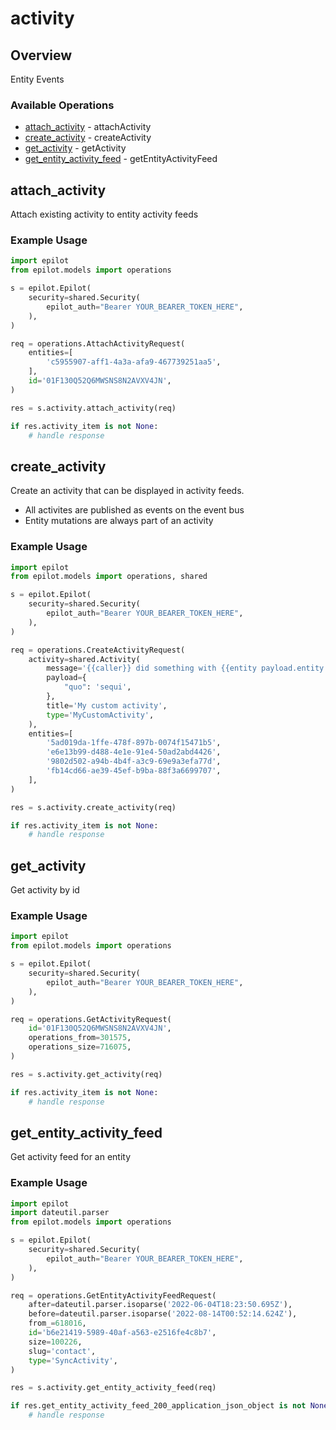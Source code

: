 # activity

## Overview

Entity Events

### Available Operations

* [attach_activity](#attach_activity) - attachActivity
* [create_activity](#create_activity) - createActivity
* [get_activity](#get_activity) - getActivity
* [get_entity_activity_feed](#get_entity_activity_feed) - getEntityActivityFeed

## attach_activity

Attach existing activity to entity activity feeds

### Example Usage

```python
import epilot
from epilot.models import operations

s = epilot.Epilot(
    security=shared.Security(
        epilot_auth="Bearer YOUR_BEARER_TOKEN_HERE",
    ),
)

req = operations.AttachActivityRequest(
    entities=[
        'c5955907-aff1-4a3a-afa9-467739251aa5',
    ],
    id='01F130Q52Q6MWSNS8N2AVXV4JN',
)

res = s.activity.attach_activity(req)

if res.activity_item is not None:
    # handle response
```

## create_activity

Create an activity that can be displayed in activity feeds.

- All activites are published as events on the event bus
- Entity mutations are always part of an activity


### Example Usage

```python
import epilot
from epilot.models import operations, shared

s = epilot.Epilot(
    security=shared.Security(
        epilot_auth="Bearer YOUR_BEARER_TOKEN_HERE",
    ),
)

req = operations.CreateActivityRequest(
    activity=shared.Activity(
        message='{{caller}} did something with {{entity payload.entity.id}}.',
        payload={
            "quo": 'sequi',
        },
        title='My custom activity',
        type='MyCustomActivity',
    ),
    entities=[
        '5ad019da-1ffe-478f-897b-0074f15471b5',
        'e6e13b99-d488-4e1e-91e4-50ad2abd4426',
        '9802d502-a94b-4b4f-a3c9-69e9a3efa77d',
        'fb14cd66-ae39-45ef-b9ba-88f3a6699707',
    ],
)

res = s.activity.create_activity(req)

if res.activity_item is not None:
    # handle response
```

## get_activity

Get activity by id

### Example Usage

```python
import epilot
from epilot.models import operations

s = epilot.Epilot(
    security=shared.Security(
        epilot_auth="Bearer YOUR_BEARER_TOKEN_HERE",
    ),
)

req = operations.GetActivityRequest(
    id='01F130Q52Q6MWSNS8N2AVXV4JN',
    operations_from=301575,
    operations_size=716075,
)

res = s.activity.get_activity(req)

if res.activity_item is not None:
    # handle response
```

## get_entity_activity_feed

Get activity feed for an entity


### Example Usage

```python
import epilot
import dateutil.parser
from epilot.models import operations

s = epilot.Epilot(
    security=shared.Security(
        epilot_auth="Bearer YOUR_BEARER_TOKEN_HERE",
    ),
)

req = operations.GetEntityActivityFeedRequest(
    after=dateutil.parser.isoparse('2022-06-04T18:23:50.695Z'),
    before=dateutil.parser.isoparse('2022-08-14T00:52:14.624Z'),
    from_=618016,
    id='b6e21419-5989-40af-a563-e2516fe4c8b7',
    size=100226,
    slug='contact',
    type='SyncActivity',
)

res = s.activity.get_entity_activity_feed(req)

if res.get_entity_activity_feed_200_application_json_object is not None:
    # handle response
```
